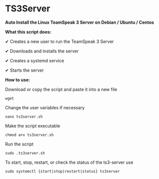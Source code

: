 # TS3Server
**Auto Install the Linux TeamSpeak 3 Server on Debian / Ubuntu / Centos**

**What this script does:**

✔ Creates a new user to run the TeamSpeak 3 Server

✔ Downloads and installs the server

✔ Creates a systemd service 

✔ Starts the server

**How to use:**

Download or copy the script and paste it into a new file

```wget ```

Change the user variables if necessary

```nano ts3server.sh```

Make the script executable
                                       
```chmod a+x ts3server.sh```

Run the script

```sudo .ts3server.sh```

To start, stop, restart, or check the status of the ts3-server use

```sudo systemctl {start|stop|restart|status} ts3server```
